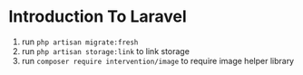 # Introduction To Laravel
1. run `php artisan migrate:fresh`
2. run `php artisan storage:link` to link storage
3. run `composer require intervention/image` to require image helper library
